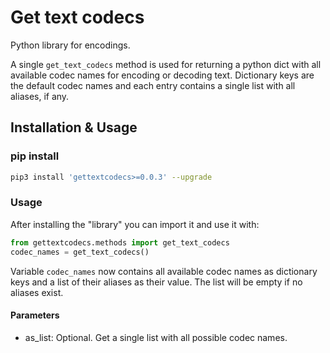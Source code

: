 # Get text codecs

Python library for encodings.

A single `get_text_codecs` method is used for returning a python dict
with all available codec names for encoding or decoding text.
Dictionary keys are the default codec names
and each entry contains a single list with all aliases, if any.

## Installation & Usage

### pip install
```sh
pip3 install 'gettextcodecs>=0.0.3' --upgrade
```

### Usage
After installing the "library" you can import it and use it with:
```python
from gettextcodecs.methods import get_text_codecs
codec_names = get_text_codecs()
```
Variable `codec_names` now contains all available codec names
as dictionary keys and a list of their aliases as their value.
The list will be empty if no aliases exist.

#### Parameters
- as_list: Optional. Get a single list with all possible codec names.
